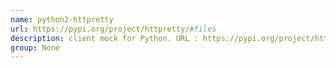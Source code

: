 ```yaml
---
name: python2-httpretty
url: https://pypi.org/project/httpretty/#files
description: client mock for Python. URL : https://pypi.org/project/httpretty/#files Groups : None
group: None
---
```

